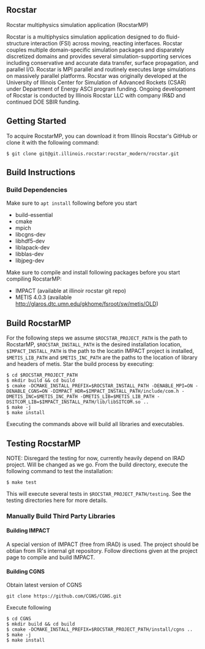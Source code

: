 Rocstar
-----

Rocstar multiphysics simulation application (RocstarMP)

Rocstar is a multiphysics simulation application designed to do fluid-structure interaction (FSI) across moving, reacting interfaces. Rocstar couples multiple domain-specific simulation packages and disparately discretized domains and provides several simulation-supporting services including conservative and accurate data transfer, surface propagation, and parallel I/O. Rocstar is MPI parallel and routinely executes large simulations on massively parallel platforms. Rocstar was originally developed at the University of Illinois Center for Simulation of Advanced Rockets (CSAR) under Department of Energy ASCI program funding. Ongoing development of Rocstar is conducted by Illinois Rocstar LLC with company IR&D and continued DOE SBIR funding.


## Getting Started ##
To acquire RocstarMP, you can download it from Illinois Rocstar's GitHub
or clone it with the following command:
```
$ git clone git@git.illinois.rocstar:rocstar_modern/rocstar.git
```
## Build Instructions ##
### Build Dependencies ###
Make sure to `apt install` following before you start

* build-essential
* cmake
* mpich
* libcgns-dev
* libhdf5-dev
* liblapack-dev
* libblas-dev
* libjpeg-dev

Make sure to compile and install following packages before you start compiling RocstarMP:

* IMPACT (available at illinoir rocstar git repo)
* METIS 4.0.3 (available http://glaros.dtc.umn.edu/gkhome/fsroot/sw/metis/OLD)

## Build RocstarMP ##
For the following steps we assume `$ROCSTAR_PROJECT_PATH` is the path to RocstarMP, `$ROCSTAR_INSTALL_PATH` is 
the desired installation location, `$IMPACT_INSTALL_PATH` is the path to the locatin IMPACT project is installed, 
`$METIS_LIB_PATH` and `$METIS_INC_PATH` are the paths to the location of library and headers of metis.
Star the build process by executing:

```
$ cd $ROCSTAR_PROJECT_PATH
$ mkdir build && cd build
$ cmake -DCMAKE_INSTALL_PREFIX=$ROCSTAR_INSTALL_PATH -DENABLE_MPI=ON -DENABLE_CGNS=ON -DIMPACT_HDR=$IMPACT_INSTALL_PATH/include/com.h -DMETIS_INC=$METIS_INC_PATH -DMETIS_LIB=$METIS_LIB_PATH -DSITCOM_LIB=$IMPACT_INSTALL_PATH/lib/libSITCOM.so .. 
$ make -j
$ make install
```

Executing the commands above will build all libraries and executables.

## Testing RocstarMP ##
NOTE: Disregard the testing for now, currently heavily depend on IRAD project. Will be changed as we go.
From the build directory, execute the following command to test the installation:
```
$ make test
```
This will execute several tests in `$ROCSTAR_PROJECT_PATH/testing`. See the testing directories here for more details.

### Manually Build Third Party Libraries ###

#### Building IMPACT ####
A special version of IMPACT (free from IRAD) is used. The project should be obtian from IR's internal git repository.
Follow directions given at the project page to compile and build IMPACT.

#### Building CGNS ####
Obtain latest version of CGNS
```
git clone https://github.com/CGNS/CGNS.git
```
Execute following
```
$ cd CGNS
$ mkdir build && cd build
$ cmake -DCMAKE_INSTALL_PREFIX=$ROCSTAR_PROJECT_PATH/install/cgns ..
$ make -j
$ make install
```



